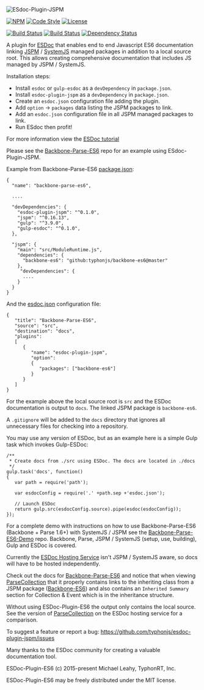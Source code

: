 ![ESdoc-Plugin-JSPM](http://i.imgur.com/1TsbnX2.png)

[![NPM](https://img.shields.io/npm/v/esdoc-plugin-jspm.svg?label=npm)](https://www.npmjs.com/package/esdoc-plugin-jspm)
[![Code Style](https://img.shields.io/badge/code%20style-allman-yellowgreen.svg?style=flat)](https://en.wikipedia.org/wiki/Indent_style#Allman_style)
[![License](https://img.shields.io/badge/license-MIT-yellowgreen.svg?style=flat)](https://github.com/typhonjs/esdoc-plugin-jspm/blob/master/LICENSE)

[![Build Status](https://travis-ci.org/typhonjs/esdoc-plugin-jspm.svg?branch=master)](https://travis-ci.org/typhonjs/esdoc-plugin-jspm)
[![Build Status](https://img.shields.io/codecov/c/github/codecov/example-python.svg)](https://codecov.io/github/typhonjs/esdoc-plugin-jspm)
[![Dependency Status](https://www.versioneye.com/user/projects/562b368236d0ab0019001056/badge.svg?style=flat)](https://www.versioneye.com/user/projects/562b368236d0ab0019001056)

A plugin for [ESDoc](https://esdoc.org) that enables end to end Javascript ES6 documentation linking [JSPM](http://jspm.io) / [SystemJS](https://github.com/systemjs/systemjs) managed packages in addition to a local source root. This allows creating comprehensive documentation that includes JS managed by JSPM / SystemJS. 

Installation steps:
- Install `esdoc` or `gulp-esdoc` as a `devDependency` in `package.json`.
- Install `esdoc-plugin-jspm` as a `devDependency` in `package.json`.
- Create an `esdoc.json` configuration file adding the plugin.
- Add `option` -> `packages` data listing the JSPM packages to link.
- Add an `esdoc.json` configuration file in all JSPM managed packages to link.
- Run ESdoc then profit!

For more information view the [ESDoc tutorial](https://esdoc.org/tutorial.html)

Please see the [Backbone-Parse-ES6](https://github.com/typhonjs/backbone-parse-es6) repo for an example using ESdoc-Plugin-JSPM. 

Example from Backbone-Parse-ES6 [package.json](https://github.com/typhonjs/backbone-parse-es6/blob/master/package.json):

```
{
  "name": "backbone-parse-es6",

  ....

  "devDependencies": {
    "esdoc-plugin-jspm": "^0.1.0",
    "jspm": "^0.16.13",
    "gulp": "^3.9.0",
    "gulp-esdoc": "^0.1.0",
  },
  
  "jspm": {
    "main": "src/ModuleRuntime.js",
    "dependencies": {
      "backbone-es6": "github:typhonjs/backbone-es6@master"
    },
     "devDependencies": {
      ....
    }
  }
}
```

And the [esdoc.json](https://github.com/typhonjs/backbone-parse-es6/blob/master/esdoc.json) configuration file:

```
{
   "title": "Backbone-Parse-ES6",
   "source": "src",
   "destination": "docs",
   "plugins":
   [
      {
         "name": "esdoc-plugin-jspm",
         "option":
         {
            "packages": ["backbone-es6"]
         }
      }
   ]
}
```

For the example above the local source root is `src` and the ESDoc documentation is output to `docs`. The linked JSPM package is `backbone-es6`. 

A `.gitignore` will be added to the `docs` directory that ignores all unnecessary files for checking into a repository. 

You may use any version of ESDoc, but as an example here is a simple Gulp task which invokes Gulp-ESDoc:

```
/**
 * Create docs from ./src using ESDoc. The docs are located in ./docs
 */
gulp.task('docs', function()
{
   var path = require('path');

   var esdocConfig = require('.' +path.sep +'esdoc.json');

   // Launch ESDoc
   return gulp.src(esdocConfig.source).pipe(esdoc(esdocConfig));
});
```

For a complete demo with instructions on how to use Backbone-Parse-ES6 (Backbone + Parse 1.6+) with SystemJS / JSPM see the [Backbone-Parse-ES6-Demo](https://github.com/typhonjs/backbone-parse-es6-demo) repo. Backbone, Parse, JSPM / SystemJS (setup, use, building), Gulp and ESDoc is covered. 

Currently the [ESDoc Hosting Service](https://doc.esdoc.org/) isn't JSPM / SystemJS aware, so docs will have to be hosted independently.

Check out the docs for [Backbone-Parse-ES6](http://js.typhonrt.org/docs/backbone-parse-es6/) and notice that when viewing [ParseCollection](http://js.typhonrt.org/docs/backbone-parse-es6/class/backbone-parse-es6/src/ParseCollection.js~ParseCollection.html) that it properly contains links to the inheriting class from a JSPM package ([Backbone-ES6](https://github.com/typhonjs/backbone-es6)) and also contains an `Inherited Summary` section for Collection & Event which is in the inheritance structure. 

Without using ESDoc-Plugin-ES6 the output only contains the local source. See the version of [ParseCollection](https://doc.esdoc.org/github.com/typhonjs/backbone-parse-es6/class/src/ParseCollection.js~ParseCollection.html) on the ESDoc hosting service for a comparison.

To suggest a feature or report a bug: https://github.com/typhonjs/esdoc-plugin-jspm/issues

Many thanks to the ESDoc community for creating a valuable documentation tool. 

ESDoc-Plugin-ES6 (c) 2015-present Michael Leahy, TyphonRT, Inc.

ESDoc-Plugin-ES6 may be freely distributed under the MIT license.

